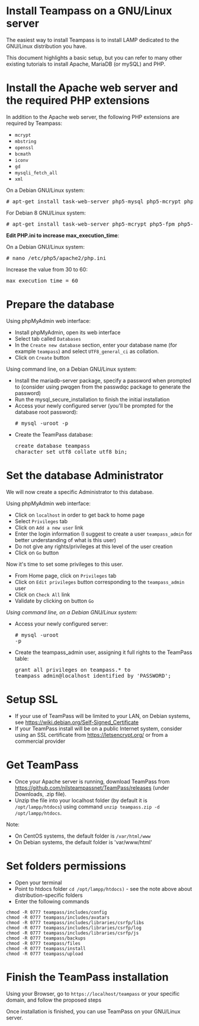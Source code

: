 #  Install Teampass on a GNU/Linux server

The easiest way to install Teampass is to install LAMP dedicated to the GNU/Linux distribution you have. 

This document highlights a basic setup, but you can refer to many other existing tutorials to install Apache, MariaDB (or mySQL) and PHP.

# Install the Apache web server and the required PHP extensions

In addition to the Apache web server, the following PHP extensions are required by Teampass:

* `mcrypt`
* `mbstring`
* `openssl`
* `bcmath`
* `iconv`
* `gd`
* `mysqli_fetch_all`
* `xml`

On a Debian GNU/Linux system:

<pre># apt-get install task-web-server php5-mysql php5-mcrypt php5-mbstring php5-fpm php5-iconv php5-xml php5-gd openssl php5-mysqlnd</pre>

For Debian 8 GNU/Linux system:
<pre># apt-get install task-web-server php5-mcrypt php5-fpm php5-xsl php5-gd openssl php5-mysqlnd php5 php5-curl php5-cgi php5-cli php5-gd mysql-common mysql-server mysql-client apache2 apache2-utils libapache2-mod-php5</pre>

**Edit PHP.ini to increase max_execution_time**:

On a Debian GNU/Linux system:
<pre># nano /etc/php5/apache2/php.ini</pre>

Increase the value from 30 to 60:

<pre>max_execution_time = 60</pre>

# Prepare the database

Using phpMyAdmin web interface:

* Install phpMyAdmin, open its web interface
* Select tab called `Databases`
* In the `Create new database` section, enter your database name (for example `teampass`) and select `UTF8_general_ci` as collation.
* Click on `Create` button

Using command line, on a Debian GNU/Linux system:

* Install the mariadb-server package, specify a password when prompted to (consider using pwqgen from the passwdqc package to generate the password)
* Run the mysql_secure_installation to finish the initial installation
* Access your newly configured server (you'll be prompted for the database root password): <br/><pre># mysql -uroot -p</pre>
* Create the TeamPass database: <br/><pre>create database teampass character set utf8 collate utf8_bin;</pre>

# Set the database Administrator

We will now create a specific Administrator to this database.

Using phpMyAdmin web interface:

* Click on `localhost` in order to get back to home page
* Select `Privileges` tab
* Click on `Add a new user` link
* Enter the login information (I suggest to create a user `teampass_admin` for better understanding of what is this user)
* Do not give any rights/privileges at this level of the user creation
* Click on `Go` button

Now it's time to set some privileges to this user.

* From Home page, click on `Privileges` tab
* Click on `Edit privileges` button corresponding to the `teampass_admin` user
* Click on `Check All` link
* Validate by clicking on button `Go`

*Using command line, on a Debian GNU/Linux system:*

* Access your newly configured server: <br/><pre># mysql -uroot -p</pre>
* Create the teampass_admin user, assigning it full rights to the TeamPass table: <br/><pre>grant all privileges on teampass.* to teampass_admin@localhost identified by 'PASSWORD';</pre>

# Setup SSL

* If your use of TeamPass will be limited to your LAN, on Debian systems, see https://wiki.debian.org/Self-Signed_Certificate
* If your TeamPass install will be on a public Internet system, consider using an SSL certificate from https://letsencrypt.org/ or from a commercial provider

# Get TeamPass

* Once your Apache server is running, download TeamPass from https://github.com/nilsteampassnet/TeamPass/releases (under Downloads, .zip file).
* Unzip the file into your localhost folder (by default it is `/opt/lampp/htdocs`) using command `unzip teampass.zip -d /opt/lampp/htdocs`.

Note:

* On CentOS systems, the default folder is `/var/html/www`
* On Debian systems, the default folder is 'var/www/html'

# Set folders permissions

* Open your terminal
* Point to htdocs folder `cd /opt/lampp/htdocs)` - see the note above about distribution-specific folders
* Enter the following commands
```
chmod -R 0777 teampass/includes/config
chmod -R 0777 teampass/includes/avatars
chmod -R 0777 teampass/includes/libraries/csrfp/libs
chmod -R 0777 teampass/includes/libraries/csrfp/log
chmod -R 0777 teampass/includes/libraries/csrfp/js
chmod -R 0777 teampass/backups
chmod -R 0777 teampass/files
chmod -R 0777 teampass/install
chmod -R 0777 teampass/upload
```

# Finish the TeamPass installation

Using your Browser, go to `https://localhost/teampass` or your specific domain, and follow the proposed steps 

Once installation is finished, you can use TeamPass on your GNU/Linux server.
